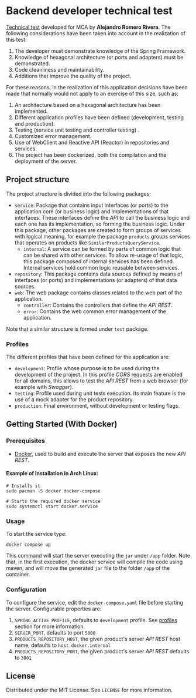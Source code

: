 # Backend developer technical test
[Technical test](https://github.com/dalogax/backendDevTest) developed for MCA by __Alejandro Romero Rivera__. The following considerations have been taken into account in the realization of this test:
  1. The developer must demonstrate knowledge of the Spring Framework.
  2. Knowledge of hexagonal architecture (or ports and adapters) must be demonstrated.
  3. Code cleanliness and maintainability.
  4. Additions that improve the quality of the project.

For these reasons, in the realization of this application decisions have been made that normally would not apply to an exercise of this size, such as:
  1. An architecture based on a hexagonal architecture has been implemented.
  2. Different application profiles have been defined (development, testing and production).
  3. Testing (service unit testing and controller testing)  .
  4. Customized error management.
  5. Use of WebClient and Reactive API (Reactor) in repositories and services.
  6. The project has been dockerized, both the compilation and the deployment of the server.

## Project structure
The project structure is divided into the following packages:
  - `service`: Package that contains input interfaces (or ports) to the application core (or business logic) and implementations of that interfaces.
    These interfaces define the _API_ to call the business logic and each one has its implementation, so forming the business logic.
    Under this package, other packages are created to form groups of services with logical meaning, for example the package `products` groups services that operates on products like `SimilarProductsQueryService`.
    - `internal`: A service can be formed by parts of common logic that can be shared with other services. To allow re-usage of that logic, this package composed of internal services has been defined. Internal services hold common logic reusable between services.
  - `repository`: This package contains data sources defined by means of interfaces (or ports) and implementations (or adapters) of that data sources.
  - `web`: The web package contains classes related to the web part of the application. 
    - `controller`: Contains the controllers that define the _API REST_. 
    - `error`: Contains the web common error management of the application.

Note that a similar structure is formed under `test` package.

### Profiles
The different profiles that have been defined for the application are:
- `development`: Profile whose purpose is to be used during the development of the project.
  In this profile _CORS_ requests are enabled for all domains, this allows to test the _API REST_ from a web browser (for example with _Swagger_).
- `testing`: Profile used during unit tests execution. Its main feature is the use of a mock adapter for the product repository.
- `production`: Final environment, without development or testing flags. 

## Getting Started (With Docker)

### Prerequisites
  - [Docker](https://www.docker.com/), used to build and execute the server that exposes the new _API REST_.
#### Example of installation in Arch Linux:
```shell
# Installs it
sudo pacman -S docker docker-compose

# Starts the required docker service
sudo systemctl start docker.service
```

### Usage
To start the service type:
```shell
docker compose up
```
This command will start the server executing the `jar` under `/app` folder. Note that, 
in the first execution, the docker service will compile the code using maven, 
and will move the generated `jar` file to the folder `/app` of the container.

### Configuration
To configure the service, edit the `docker-compose.yaml` file before starting the server. Configurable properties are:
1. `SPRING_ACTIVE_PROFILE`, defaults to `development` profile. See [profiles](#profiles) section for more information. 
2. `SERVER_PORT`, defaults to port `5000`
3. `PRODUCTS_REPOSITORY_HOST`, the given product's server _API REST_ host name, defaults to `host.docker.internal`
4. `PRODUCTS_REPOSITORY_PORT`, the given product's server _API REST_ defaults to `3001`

## License
Distributed under the MIT License. See `LICENSE` for more information.